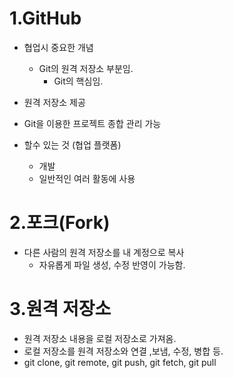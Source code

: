 1.GitHub
========
* 협업시 중요한 개념
    - Git의 원격 저장소 부분임.
        - Git의 핵심임.

* 원격 저장소 제공
* Git을 이용한 프로젝트 종합 관리 가능
* 할수 있는 것 (협업 플랫폼)
     - 개발
     - 일반적인 여러 활동에 사용

2.포크(Fork)
============
* 다른 사람의 원격 저장소를 내 계정으로 복사
    - 자유롭게 파일 생성, 수정 반영이 가능함.

3.원격 저장소
============
* 원격 저장소 내용을 로컬 저장소로 가져옴.
* 로컬 저장소를 원격 저장소와 연결 ,보냄, 수정, 병합 등.
* git clone, git remote, git push, git fetch, git pull